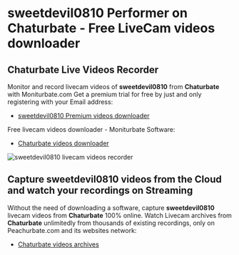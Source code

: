 # sweetdevil0810 Performer on Chaturbate - Free LiveCam videos downloader

## Chaturbate Live Videos Recorder

Monitor and record livecam videos of **sweetdevil0810** from **Chaturbate** with Moniturbate.com
Get a premium trial for free by just and only registering with your Email address:
* [sweetdevil0810 Premium videos downloader](https://moniturbate.com/request-demo-licence-key.html)

Free livecam videos downloader - Moniturbate Software:
* [Chaturbate videos downloader](https://moniturbate.com/moniturbate-download-software.html)

![sweetdevil0810 livecam videos recorder](https://peachurnet.com/templates/moniturbate-software.png)


## Capture sweetdevil0810 videos from the Cloud and watch your recordings on Streaming

Without the need of downloading a software, capture **sweetdevil0810** livecam videos from **Chaturbate** 100% online.
Watch Livecam archives from **Chaturbate** unlimitedly from thousands of existing recordings, only on Peachurbate.com and its websites network:
* [Chaturbate videos archives](https://peachurnet.com/)